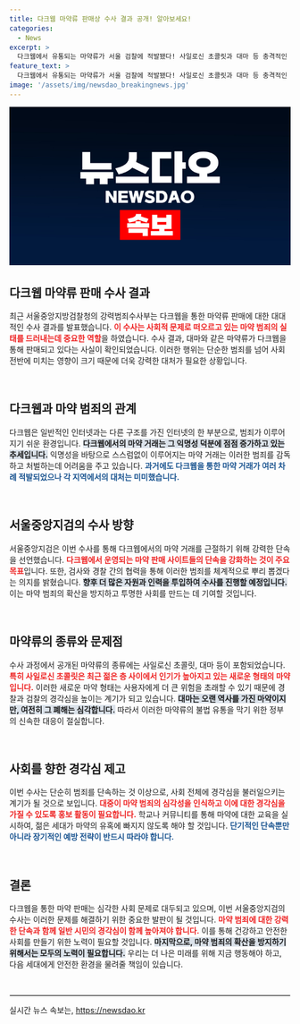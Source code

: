 ```yaml
---
title: 다크웹 마약류 판매상 수사 결과 공개! 알아보세요!
categories:
  - News
excerpt: >
  다크웹에서 유통되는 마약류가 서울 검찰에 적발됐다! 사일로신 초콜릿과 대마 등 충격적인 증거들이 공개된 가운데, 범죄의 실체를 파헤치는 수사가 시작된다! 클릭하여 자세히 알아보세요!
feature_text: >
  다크웹에서 유통되는 마약류가 서울 검찰에 적발됐다! 사일로신 초콜릿과 대마 등 충격적인 증거들이 공개된 가운데, 범죄의 실체를 파헤치는 수사가 시작된다! 클릭하여 자세히 알아보세요!
image: '/assets/img/newsdao_breakingnews.jpg'
---
```


<p><img src="/assets/img/newsdao_breakingnews.jpg" alt="ranknews 속보" /></p>

<h2 data-ke-size="size26">다크웹 마약류 판매 수사 결과</h2>

<p data-ke-size="size16">최근 서울중앙지방검찰청의 강력범죄수사부는 다크웹을 통한 마약류 판매에 대한 대대적인 수사 결과를 발표했습니다. <b><span style="color: #ee2323;">이 수사는 사회적 문제로 떠오르고 있는 마약 범죄의 실태를 드러내는데 중요한 역할</span></b>을 하였습니다. 수사 결과, 대마와 같은 마약류가 다크웹을 통해 판매되고 있다는 사실이 확인되었습니다. 이러한 행위는 단순한 범죄를 넘어 사회 전반에 미치는 영향이 크기 때문에 더욱 강력한 대처가 필요한 상황입니다.</p>

<p data-ke-size="size16">&nbsp;</p>

<h2 data-ke-size="size26">다크웹과 마약 범죄의 관계</h2>

<p data-ke-size="size16">다크웹은 일반적인 인터넷과는 다른 구조를 가진 인터넷의 한 부분으로, 범죄가 이루어지기 쉬운 환경입니다. <b><span style="background-color: #21538527;">다크웹에서의 마약 거래는 그 익명성 덕분에 점점 증가하고 있는 추세입니다.</span></b> 익명성을 바탕으로 스스럼없이 이루어지는 마약 거래는 이러한 범죄를 감독하고 처벌하는데 어려움을 주고 있습니다. <b><span style="color: #1a5490;">과거에도 다크웹을 통한 마약 거래가 여러 차례 적발되었으나 각 지역에서의 대처는 미미했습니다.</span></b></p>

<p data-ke-size="size16">&nbsp;</p>

<h2 data-ke-size="size26">서울중앙지검의 수사 방향</h2>

<p data-ke-size="size16">서울중앙지검은 이번 수사를 통해 다크웹에서의 마약 거래를 근절하기 위해 강력한 단속을 선언했습니다. <b><span style="color: #ee2323;">다크웹에서 운영되는 마약 판매 사이트들의 단속을 강화하는 것이 주요 목표</span></b>입니다. 또한, 검사와 경찰 간의 협력을 통해 이러한 범죄를 체계적으로 뿌리 뽑겠다는 의지를 밝혔습니다. <b><span style="background-color: #21538527;">향후 더 많은 자원과 인력을 투입하여 수사를 진행할 예정입니다.</span></b> 이는 마약 범죄의 확산을 방지하고 투명한 사회를 만드는 데 기여할 것입니다.</p>

<p data-ke-size="size16">&nbsp;</p>

<h2 data-ke-size="size26">마약류의 종류와 문제점</h2>

<p data-ke-size="size16">수사 과정에서 공개된 마약류의 종류에는 사일로신 초콜릿, 대마 등이 포함되었습니다. <b><span style="color: #ee2323;">특히 사일로신 초콜릿은 최근 젊은 층 사이에서 인기가 높아지고 있는 새로운 형태의 마약입니다.</span></b> 이러한 새로운 마약 형태는 사용자에게 더 큰 위험을 초래할 수 있기 때문에 경찰과 검찰의 경각심을 높이는 계기가 되고 있습니다. <b><span style="background-color: #21538527;">대마는 오랜 역사를 가진 마약이지만, 여전히 그 폐해는 심각합니다.</span></b> 따라서 이러한 마약류의 불법 유통을 막기 위한 정부의 신속한 대응이 절실합니다.</p>

<p data-ke-size="size16">&nbsp;</p>

<h2 data-ke-size="size26">사회를 향한 경각심 제고</h2>

<p data-ke-size="size16">이번 수사는 단순히 범죄를 단속하는 것 이상으로, 사회 전체에 경각심을 불러일으키는 계기가 될 것으로 보입니다. <b><span style="color: #ee2323;">대중이 마약 범죄의 심각성을 인식하고 이에 대한 경각심을 가질 수 있도록 홍보 활동이 필요합니다.</span></b> 학교나 커뮤니티를 통해 마약에 대한 교육을 실시하여, 젊은 세대가 마약의 유혹에 빠지지 않도록 해야 할 것입니다. <b><span style="color: #1a5490;">단기적인 단속뿐만 아니라 장기적인 예방 전략이 반드시 따라야 합니다.</span></b></p>

<p data-ke-size="size16">&nbsp;</p>

<h2 data-ke-size="size26">결론</h2>

<p data-ke-size="size16">다크웹을 통한 마약 판매는 심각한 사회 문제로 대두되고 있으며, 이번 서울중앙지검의 수사는 이러한 문제를 해결하기 위한 중요한 발판이 될 것입니다. <b><span style="color: #ee2323;">마약 범죄에 대한 강력한 단속과 함께 일반 시민의 경각심이 함께 높아져야 합니다.</span></b> 이를 통해 건강하고 안전한 사회를 만들기 위한 노력이 필요할 것입니다. <b><span style="background-color: #21538527;">마지막으로, 마약 범죄의 확산을 방지하기 위해서는 모두의 노력이 필요합니다.</span></b> 우리는 더 나은 미래를 위해 지금 행동해야 하고, 다음 세대에게 안전한 환경을 물려줄 책임이 있습니다.</p>

<p data-ke-size="size16">&nbsp;</p>

<hr style="border: 1px solid #dddddd;"/>
실시간 뉴스 속보는, <a href="https://newsdao.kr" rel="dofollow">https://newsdao.kr</a>


